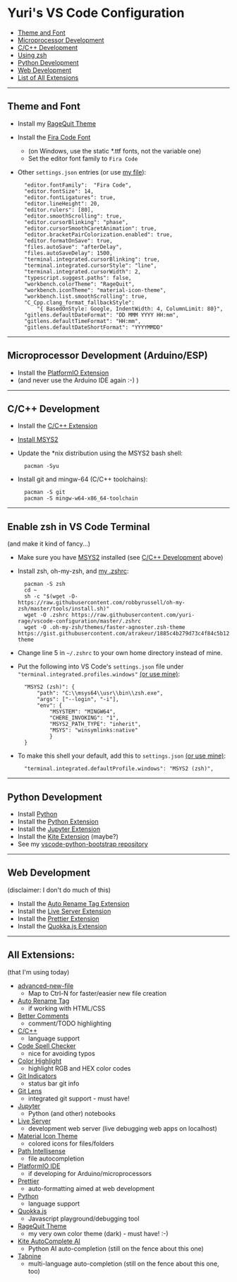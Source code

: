 # Yuri's VS Code Configuration

* [Theme and Font](#theme-and-font)
* [Microprocessor Development](#microprocessor-development-arduinoesp)
* [C/C++ Development](#cc-development)
* [Using zsh](#enable-zsh-in-vs-code-terminal)
* [Python Development](#python-development)
* [Web Development](#web-development)
* [List of All Extensions](#all-extensions)

---
## Theme and Font
* Install my [RageQuit Theme](https://marketplace.visualstudio.com/items?itemName=YuriRage.ragequit)
* Install the [Fira Code Font](https://github.com/tonsky/FiraCode/releases)
    * (on Windows, use the static *.ttf fonts, not the variable one)
    * Set the editor font family to `Fira Code`
* Other `settings.json` entries (or use [my file](https://raw.githubusercontent.com/yuri-rage/vscode-configuration/master/settings.json)):

        "editor.fontFamily":  "Fira Code",
        "editor.fontSize": 14,
        "editor.fontLigatures": true,
        "editor.lineHeight": 20,
        "editor.rulers": [80],
        "editor.smoothScrolling": true,
        "editor.cursorBlinking": "phase",
        "editor.cursorSmoothCaretAnimation": true,
        "editor.bracketPairColorization.enabled": true,
        "editor.formatOnSave": true,
        "files.autoSave": "afterDelay",
        "files.autoSaveDelay": 1500,
        "terminal.integrated.cursorBlinking": true,
        "terminal.integrated.cursorStyle": "line",
        "terminal.integrated.cursorWidth": 2,
        "typescript.suggest.paths": false,
        "workbench.colorTheme": "RageQuit",
        "workbench.iconTheme": "material-icon-theme",
        "workbench.list.smoothScrolling": true,
        "C_Cpp.clang_format_fallbackStyle":
            "{ BasedOnStyle: Google, IndentWidth: 4, ColumnLimit: 80}",
        "gitlens.defaultDateFormat": "DD MMM YYYY HH:mm",
        "gitlens.defaultTimeFormat": "HH:mm",
        "gitlens.defaultDateShortFormat": "YYYYMMDD"
        

---
## Microprocessor Development (Arduino/ESP)

* Install the [PlatformIO Extension](https://marketplace.visualstudio.com/items?itemName=platformio.platformio-ide)
* (and never use the Arduino IDE again :-) )

---
## C/C++ Development

* Install the [C/C++ Extension](https://marketplace.visualstudio.com/items?itemName=ms-vscode.cpptools)

* [Install MSYS2](https://www.msys2.org/)
* Update the *nix distribution using the MSYS2 bash shell:

        pacman -Syu

* Install git and mingw-64 (C/C++ toolchains):

        pacman -S git
        pacman -S mingw-w64-x86_64-toolchain


---
## Enable zsh in VS Code Terminal
(and make it kind of fancy...)
* Make sure you have [MSYS2](https://www.msys2.org/) installed (see [C/C++ Development](#cc-development) above)
* Install zsh, oh-my-zsh, and [my .zshrc](https://raw.githubusercontent.com/yuri-rage/vscode-configuration/master/.zshrc):

        pacman -S zsh
        cd ~
        sh -c "$(wget -O- https://raw.githubusercontent.com/robbyrussell/oh-my-zsh/master/tools/install.sh)"
        wget -O .zshrc https://raw.githubusercontent.com/yuri-rage/vscode-configuration/master/.zshrc
        wget -O .oh-my-zsh/themes/faster-agnoster.zsh-theme https://gist.githubusercontent.com/atrakeur/1885c4b279d73c4f84c5b1223b5981ac/raw/b72d8f7cd844c1c4fc2bd5b4f26a1f79cb69cb99/agnoster.zsh-theme

* Change line 5 in `~/.zshrc` to your own home directory instead of mine.

* Put the following into VS Code's `settings.json` file under `"terminal.integrated.profiles.windows"` [(or use mine)](https://raw.githubusercontent.com/yuri-rage/vscode-configuration/master/settings.json):

        "MSYS2 (zsh)": {
            "path": "C:\\msys64\\usr\\bin\\zsh.exe",
            "args": ["--login", "-i"],
            "env": {
                "MSYSTEM": "MINGW64",
                "CHERE_INVOKING": "1",
                "MSYS2_PATH_TYPE": "inherit",
                "MSYS": "winsymlinks:native"
                }
        }

* To make this shell your default, add this to `settings.json` [(or use mine)](https://raw.githubusercontent.com/yuri-rage/vscode-configuration/master/settings.json):

        "terminal.integrated.defaultProfile.windows": "MSYS2 (zsh)",

---
## Python Development
* Install [Python](https://www.python.org/downloads/)
* Install the [Python Extension](https://marketplace.visualstudio.com/items?itemName=ms-python.python)
* Install the [Jupyter Extension](https://marketplace.visualstudio.com/items?itemName=ms-toolsai.jupyter)
* Install the [Kite Extension](https://marketplace.visualstudio.com/items?itemName=kiteco.kite) (maybe?)
* See my [vscode-python-bootstrap repository](https://github.com/yuri-rage/vscode-python-bootstrap)

---
## Web Development
(disclaimer: I don't do much of this)
* Install the [Auto Rename Tag Extension](https://marketplace.visualstudio.com/items?itemName=formulahendry.auto-rename-tag)
* Install the [Live Server Extension](https://marketplace.visualstudio.com/items?itemName=ritwickdey.LiveServer)
* Install the [Prettier Extension](https://marketplace.visualstudio.com/items?itemName=esbenp.prettier-vscode)
* Install the [Quokka.js Extension](https://marketplace.visualstudio.com/items?itemName=WallabyJs.quokka-vscode)

---
## All Extensions:
(that I'm using today)

* [advanced-new-file](https://marketplace.visualstudio.com/items?itemName=patbenatar.advanced-new-file)
    *  Map to Ctrl-N for faster/easier new file creation
* [Auto Rename Tag](https://marketplace.visualstudio.com/items?itemName=formulahendry.auto-rename-tag)
    * if working with HTML/CSS
* [Better Comments](https://marketplace.visualstudio.com/items?itemName=aaron-bond.better-comments)
    * comment/TODO highlighting
* [C/C++](https://marketplace.visualstudio.com/items?itemName=ms-vscode.cpptools)
    * language support
* [Code Spell Checker](https://marketplace.visualstudio.com/items?itemName=streetsidesoftware.code-spell-checker)
    * nice for avoiding typos
* [Color Highlight](https://marketplace.visualstudio.com/items?itemName=naumovs.color-highlight)
    * highlight RGB and HEX color codes
* [Git Indicators](https://marketplace.visualstudio.com/items?itemName=lamartire.git-indicators)
    * status bar git info
* [Git Lens](https://marketplace.visualstudio.com/items?itemName=eamodio.gitlens)
    * integrated git support - must have!
* [Jupyter](https://marketplace.visualstudio.com/items?itemName=ms-toolsai.jupyter)
    * Python (and other) notebooks
* [Live Server](https://marketplace.visualstudio.com/items?itemName=ritwickdey.LiveServer)
    * development web server (live debugging web apps on localhost) 
* [Material Icon Theme](https://marketplace.visualstudio.com/items?itemName=PKief.material-icon-theme)
    * colored icons for files/folders
* [Path Intellisense](https://marketplace.visualstudio.com/items?itemName=christian-kohler.path-intellisense)
    * file autocompletion
* [PlatformIO IDE](https://marketplace.visualstudio.com/items?itemName=platformio.platformio-ide)
    * if developing for Arduino/microprocessors
* [Prettier](https://marketplace.visualstudio.com/items?itemName=esbenp.prettier-vscode)
    * auto-formatting aimed at web development
* [Python](https://marketplace.visualstudio.com/items?itemName=ms-python.python)
    * language support
* [Quokka.js](https://marketplace.visualstudio.com/items?itemName=WallabyJs.quokka-vscode)
    * Javascript playground/debugging tool
* [RageQuit Theme](https://marketplace.visualstudio.com/items?itemName=YuriRage.ragequit)
    * my very own color theme (dark) - must have! :-)
* [Kite AutoComplete AI](https://marketplace.visualstudio.com/items?itemName=kiteco.kite)
    * Python AI auto-completion (still on the fence about this one)
* [Tabnine](https://marketplace.visualstudio.com/items?itemName=TabNine.tabnine-vscode)
    * multi-language auto-completion (still on the fence about this one, too)
